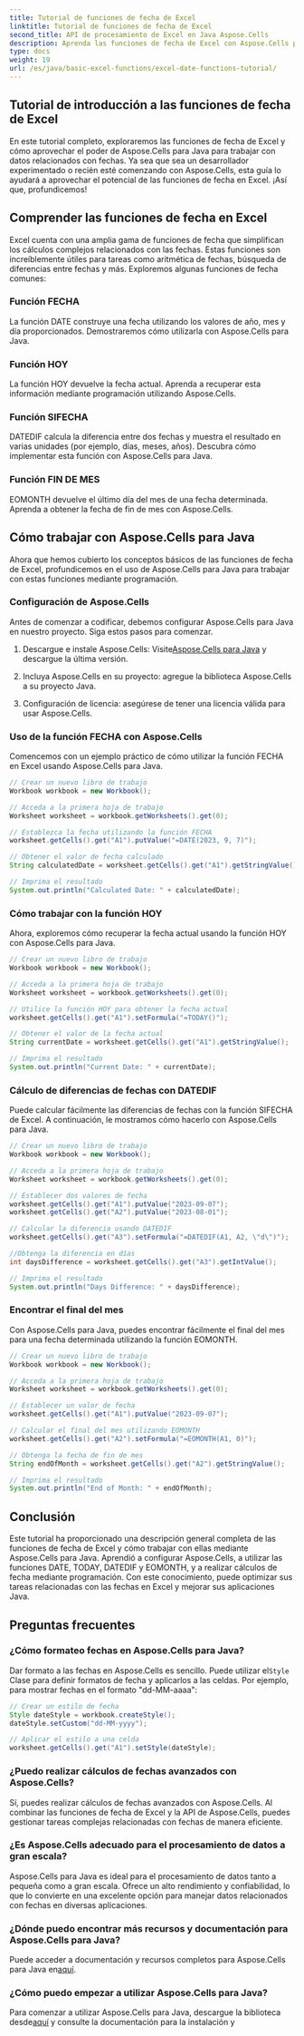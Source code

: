 ```yaml
---
title: Tutorial de funciones de fecha de Excel
linktitle: Tutorial de funciones de fecha de Excel
second_title: API de procesamiento de Excel en Java Aspose.Cells
description: Aprenda las funciones de fecha de Excel con Aspose.Cells para Java. Explore tutoriales paso a paso con código fuente.
type: docs
weight: 19
url: /es/java/basic-excel-functions/excel-date-functions-tutorial/
---
```


## Tutorial de introducción a las funciones de fecha de Excel

En este tutorial completo, exploraremos las funciones de fecha de Excel y cómo aprovechar el poder de Aspose.Cells para Java para trabajar con datos relacionados con fechas. Ya sea que sea un desarrollador experimentado o recién esté comenzando con Aspose.Cells, esta guía lo ayudará a aprovechar el potencial de las funciones de fecha en Excel. ¡Así que, profundicemos!

## Comprender las funciones de fecha en Excel

Excel cuenta con una amplia gama de funciones de fecha que simplifican los cálculos complejos relacionados con las fechas. Estas funciones son increíblemente útiles para tareas como aritmética de fechas, búsqueda de diferencias entre fechas y más. Exploremos algunas funciones de fecha comunes:

### Función FECHA

La función DATE construye una fecha utilizando los valores de año, mes y día proporcionados. Demostraremos cómo utilizarla con Aspose.Cells para Java.

### Función HOY

La función HOY devuelve la fecha actual. Aprenda a recuperar esta información mediante programación utilizando Aspose.Cells.

### Función SIFECHA

DATEDIF calcula la diferencia entre dos fechas y muestra el resultado en varias unidades (por ejemplo, días, meses, años). Descubra cómo implementar esta función con Aspose.Cells para Java.

### Función FIN DE MES

EOMONTH devuelve el último día del mes de una fecha determinada. Aprenda a obtener la fecha de fin de mes con Aspose.Cells.

## Cómo trabajar con Aspose.Cells para Java

Ahora que hemos cubierto los conceptos básicos de las funciones de fecha de Excel, profundicemos en el uso de Aspose.Cells para Java para trabajar con estas funciones mediante programación.

### Configuración de Aspose.Cells

Antes de comenzar a codificar, debemos configurar Aspose.Cells para Java en nuestro proyecto. Siga estos pasos para comenzar.

1. Descargue e instale Aspose.Cells: Visite[Aspose.Cells para Java](https://releases.aspose.com/cells/java/) y descargue la última versión.

2. Incluya Aspose.Cells en su proyecto: agregue la biblioteca Aspose.Cells a su proyecto Java.

3. Configuración de licencia: asegúrese de tener una licencia válida para usar Aspose.Cells.

### Uso de la función FECHA con Aspose.Cells

Comencemos con un ejemplo práctico de cómo utilizar la función FECHA en Excel usando Aspose.Cells para Java.

```java
// Crear un nuevo libro de trabajo
Workbook workbook = new Workbook();

// Acceda a la primera hoja de trabajo
Worksheet worksheet = workbook.getWorksheets().get(0);

// Establezca la fecha utilizando la función FECHA
worksheet.getCells().get("A1").putValue("=DATE(2023, 9, 7)");

// Obtener el valor de fecha calculado
String calculatedDate = worksheet.getCells().get("A1").getStringValue();

// Imprima el resultado
System.out.println("Calculated Date: " + calculatedDate);
```

### Cómo trabajar con la función HOY

Ahora, exploremos cómo recuperar la fecha actual usando la función HOY con Aspose.Cells para Java.

```java
// Crear un nuevo libro de trabajo
Workbook workbook = new Workbook();

// Acceda a la primera hoja de trabajo
Worksheet worksheet = workbook.getWorksheets().get(0);

// Utilice la función HOY para obtener la fecha actual
worksheet.getCells().get("A1").setFormula("=TODAY()");

// Obtener el valor de la fecha actual
String currentDate = worksheet.getCells().get("A1").getStringValue();

// Imprima el resultado
System.out.println("Current Date: " + currentDate);
```

### Cálculo de diferencias de fechas con DATEDIF

Puede calcular fácilmente las diferencias de fechas con la función SIFECHA de Excel. A continuación, le mostramos cómo hacerlo con Aspose.Cells para Java.

```java
// Crear un nuevo libro de trabajo
Workbook workbook = new Workbook();

// Acceda a la primera hoja de trabajo
Worksheet worksheet = workbook.getWorksheets().get(0);

// Establecer dos valores de fecha
worksheet.getCells().get("A1").putValue("2023-09-07");
worksheet.getCells().get("A2").putValue("2023-08-01");

// Calcular la diferencia usando DATEDIF
worksheet.getCells().get("A3").setFormula("=DATEDIF(A1, A2, \"d\")");

//Obtenga la diferencia en días
int daysDifference = worksheet.getCells().get("A3").getIntValue();

// Imprima el resultado
System.out.println("Days Difference: " + daysDifference);
```

### Encontrar el final del mes

Con Aspose.Cells para Java, puedes encontrar fácilmente el final del mes para una fecha determinada utilizando la función EOMONTH.

```java
// Crear un nuevo libro de trabajo
Workbook workbook = new Workbook();

// Acceda a la primera hoja de trabajo
Worksheet worksheet = workbook.getWorksheets().get(0);

// Establecer un valor de fecha
worksheet.getCells().get("A1").putValue("2023-09-07");

// Calcular el final del mes utilizando EOMONTH
worksheet.getCells().get("A2").setFormula("=EOMONTH(A1, 0)");

// Obtenga la fecha de fin de mes
String endOfMonth = worksheet.getCells().get("A2").getStringValue();

// Imprima el resultado
System.out.println("End of Month: " + endOfMonth);
```

## Conclusión

Este tutorial ha proporcionado una descripción general completa de las funciones de fecha de Excel y cómo trabajar con ellas mediante Aspose.Cells para Java. Aprendió a configurar Aspose.Cells, a utilizar las funciones DATE, TODAY, DATEDIF y EOMONTH, y a realizar cálculos de fecha mediante programación. Con este conocimiento, puede optimizar sus tareas relacionadas con las fechas en Excel y mejorar sus aplicaciones Java.

## Preguntas frecuentes

### ¿Cómo formateo fechas en Aspose.Cells para Java?

 Dar formato a las fechas en Aspose.Cells es sencillo. Puede utilizar el`Style` Clase para definir formatos de fecha y aplicarlos a las celdas. Por ejemplo, para mostrar fechas en el formato "dd-MM-aaaa":

```java
// Crear un estilo de fecha
Style dateStyle = workbook.createStyle();
dateStyle.setCustom("dd-MM-yyyy");

// Aplicar el estilo a una celda
worksheet.getCells().get("A1").setStyle(dateStyle);
```

### ¿Puedo realizar cálculos de fechas avanzados con Aspose.Cells?

Sí, puedes realizar cálculos de fechas avanzados con Aspose.Cells. Al combinar las funciones de fecha de Excel y la API de Aspose.Cells, puedes gestionar tareas complejas relacionadas con fechas de manera eficiente.

### ¿Es Aspose.Cells adecuado para el procesamiento de datos a gran escala?

Aspose.Cells para Java es ideal para el procesamiento de datos tanto a pequeña como a gran escala. Ofrece un alto rendimiento y confiabilidad, lo que lo convierte en una excelente opción para manejar datos relacionados con fechas en diversas aplicaciones.

### ¿Dónde puedo encontrar más recursos y documentación para Aspose.Cells para Java?

 Puede acceder a documentación y recursos completos para Aspose.Cells para Java en[aquí](https://reference.aspose.com/cells/java/).

### ¿Cómo puedo empezar a utilizar Aspose.Cells para Java?

 Para comenzar a utilizar Aspose.Cells para Java, descargue la biblioteca desde[aquí](https://releases.aspose.com/cells/java/) y consulte la documentación para la instalación y
